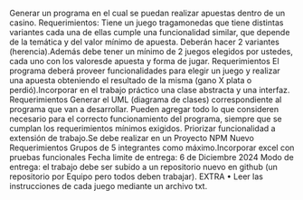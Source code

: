 
Generar un programa en el cual se puedan realizar apuestas dentro de un casino.
Requerimientos:
Tiene un juego tragamonedas que tiene distintas variantes cada una de ellas cumple una 
funcionalidad similar, que depende de la temática y del valor mínimo de apuesta. 
Deberán hacer 2 variantes (herencia).Además debe tener un mínimo de 2 juegos
elegidos por ustedes, cada uno con los valoresde apuesta y forma de jugar.
Requerimientos
El programa deberá proveer funcionalidades para elegir un juego y realizar una apuesta obteniendo
el resultado de la misma (gano X plata o perdió).Incorporar en el trabajo práctico una clase
abstracta y una interfaz.
Requerimientos
Generar el UML (diagrama de clases) correspondiente al programa que van a desarrollar.
Pueden agregar todo lo que consideren necesario para  el  correcto  funcionamiento  del  programa,
siempre  que  se  cumplan  los  requerimientos mínimos exigidos. Priorizar funcionalidad a 
extensión de trabajo.Se debe realizar en un Proyecto NPM Nuevo
Requerimientos
Grupos de 5 integrantes como máximo.Incorporar excel con pruebas funcionales 
Fecha limite de entrega:
6 de Diciembre 2024
Modo de entrega: el trabajo debe ser subido a un repositorio nuevo en github (un repositorio por
Equipo pero todos deben trabajar).
EXTRA
• Leer las instrucciones de cada juego mediante un archivo txt.

